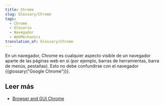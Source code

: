 ```yaml
---
title: Chrome
slug: Glossary/Chrome
tags:
  - Chrome
  - Glosario
  - Navegador
  - WebMechanics
translation_of: Glossary/Chrome
---
```


En un navegador, Chrome es cualquier aspecto visible de un navegador aparte de las páginas web en sí (por ejemplo, barras de herramientas, barra de menús, pestañas). Esto no debe confundirse con el navegador {{glossary("Google Chrome")}}.

## Leer más

- [Browser and GUI Chrome](http://www.nngroup.com/articles/browser-and-gui-chrome/)
